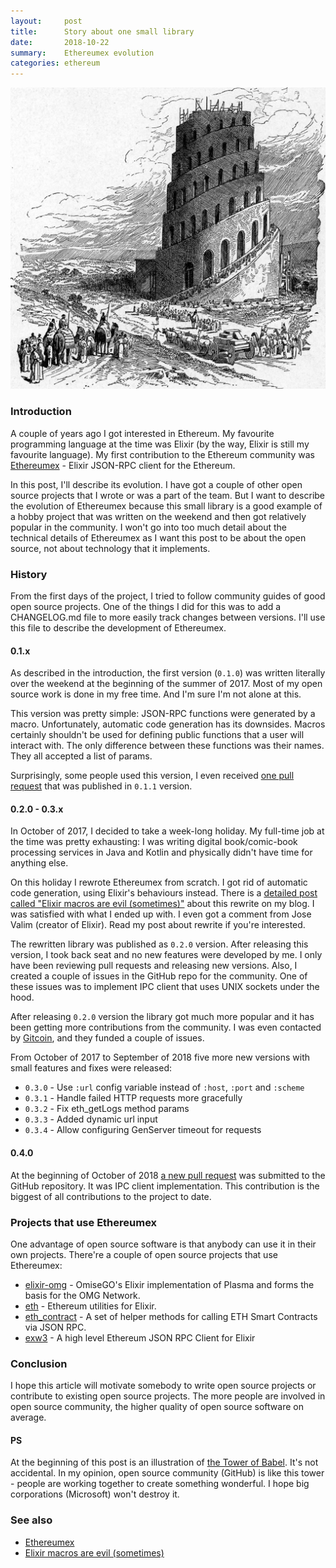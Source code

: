 ```yaml
---
layout:     post
title:      Story about one small library
date:       2018-10-22
summary:    Ethereumex evolution
categories: ethereum
---
```


![babel](/images/2018-10-22-babel.jpg)

### Introduction

A couple of years ago I got interested in Ethereum. My favourite programming language at the time was Elixir (by the way, Elixir is still my favourite language). My first contribution to the Ethereum community was [Ethereumex](https://github.com/exthereum/ethereumex) - Elixir JSON-RPC client for the Ethereum.

In this post, I'll describe its evolution. I have got a couple of other open source projects that I wrote or was a part of the team. But I want to describe the evolution of Ethereumex because this small library is a good example of a hobby project that was written on the weekend and then got relatively popular in the community. I won't go into too much detail about the technical details of Ethereumex as I want this post to be about the open source, not about technology that it implements.

### History

From the first days of the project, I tried to follow community guides of good open source projects. One of the things I did for this was to add a CHANGELOG.md file to more easily track changes between versions. I'll use this file to describe the development of Ethereumex.

#### 0.1.x

As described in the introduction, the first version (`0.1.0`) was written literally over the weekend at the beginning of the summer of 2017. Most of my open source work is done in my free time. And I'm sure I'm not alone at this.

This version was pretty simple: JSON-RPC functions were generated by a macro. Unfortunately, automatic code generation has its downsides. Macros certainly shouldn't be used for defining public functions that a user will interact with. The only difference between these functions was their names. They all accepted a list of params.

Surprisingly, some people used this version, I even received [one pull request](https://github.com/exthereum/ethereumex/pull/2) that was published in `0.1.1` version.

#### 0.2.0 - 0.3.x

In October of 2017, I decided to take a week-long holiday. My full-time job at the time was pretty exhausting: I was writing digital book/comic-book processing services in Java and Kotlin and physically didn't have time for anything else.

On this holiday I rewrote Ethereumex from scratch. I got rid of automatic code generation, using Elixir's behaviours instead. There is a [detailed post called "Elixir macros are evil (sometimes)"](https://www.badykov.com/elixir/2017/10/18/macros-are-evil/) about this rewrite on my blog. I was satisfied with what I ended up with. I even got a comment from Jose Valim (creator of Elixir). Read my post about rewrite if you're interested.

The rewritten library was published as `0.2.0` version. After releasing this version, I took back seat and no new features were developed by me. I only have been reviewing pull requests and releasing new versions. Also, I created a couple of issues in the GitHub repo for the community. One of these issues was to implement IPC client that uses UNIX sockets under the hood.

After releasing `0.2.0` version the library got much more popular and it has been getting more contributions from the community.  I was even contacted by [Gitcoin](https://gitcoin.co/), and they funded a couple of issues.

From October of 2017 to September of 2018 five more new versions with small features and fixes were released:

- `0.3.0` - Use `:url` config variable instead of `:host`, `:port` and `:scheme`
- `0.3.1` - Handle failed HTTP requests more gracefully
- `0.3.2` - Fix eth_getLogs method params
- `0.3.3` - Added dynamic url input
- `0.3.4` - Allow configuring GenServer timeout for requests

#### 0.4.0

At the beginning of October of 2018 [a new pull request](https://github.com/exthereum/ethereumex/pull/40) was submitted to the GitHub repository. It was IPC client implementation. This contribution is the biggest of all contributions to the project to date.

### Projects that use Ethereumex

One advantage of open source software is that anybody can use it in their own projects. There're a couple of open source projects that use Ethereumex:

- [elixir-omg](https://github.com/omisego/elixir-omg) - OmiseGO's Elixir implementation of Plasma and forms the basis for the OMG Network.
- [eth](https://hex.pm/packages/eth) - Ethereum utilities for Elixir.
- [eth_contract](https://hex.pm/packages/eth_contract) - A set of helper methods for calling ETH Smart Contracts via JSON RPC.
- [exw3](https://hex.pm/packages/exw3) - A high level Ethereum JSON RPC Client for Elixir

### Conclusion

I hope this article will motivate somebody to write open source projects or contribute to existing open source projects. The more people are involved in open source community, the higher quality of open source software on average.

#### PS

At the beginning of this post is an illustration of [the Tower of Babel](https://en.wikipedia.org/wiki/Tower_of_Babel). It's not accidental. In my opinion, open source community (GitHub) is like this tower - people are working together to create something wonderful. I hope big corporations (Microsoft) won't destroy it.

### See also

- [Ethereumex](https://github.com/exthereum/ethereumex)
- [Elixir macros are evil (sometimes)](https://www.badykov.com/elixir/2017/10/18/macros-are-evil/)
